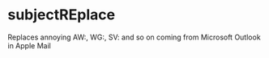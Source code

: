 subjectREplace
==============

Replaces annoying AW:, WG:, SV: and so on coming from Microsoft Outlook in Apple Mail